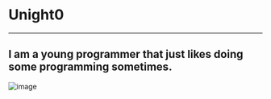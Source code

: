 # Unight0
---
I am a young programmer that just likes doing some programming sometimes.
---
![image](https://github.com/user-attachments/assets/f9d75eb7-a998-42f1-9200-4e79090bbedc)
